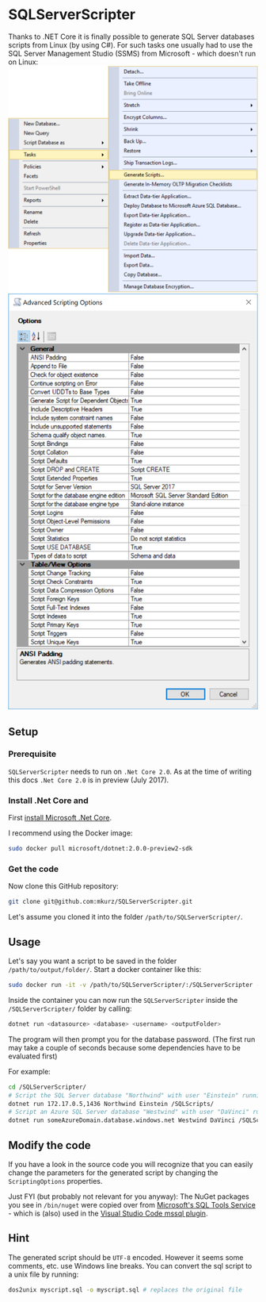 # SQLServerScripter

Thanks to .NET Core it is finally possible to generate SQL Server databases scripts from Linux (by using C#).
For such tasks one usually had to use the SQL Server Management Studio (SSMS) from Microsoft - which doesn't run on Linux:
![ SQL Server Management Studio Context Menu](/images/ssms-right-click.png)
![ SQL Server Management Studio Advanced Scripting Options](/images/ssms-advanced-scripting-options.png)

## Setup

### Prerequisite

`SQLServerScripter` needs to run on `.Net Core 2.0`. As at the time of writing this docs `.Net Core 2.0` is in preview (July 2017).

### Install .Net Core and

First [install Microsoft .Net Core](https://www.microsoft.com/net/core).

I recommend using the Docker image:

```bash
sudo docker pull microsoft/dotnet:2.0.0-preview2-sdk
```

### Get the code

Now clone this GitHub repository:
```bash
git clone git@github.com:mkurz/SQLServerScripter.git
```

Let's assume you cloned it into the folder `/path/to/SQLServerScripter/`.

## Usage

Let's say you want a script to be saved in the folder `/path/to/output/folder/`. Start a docker container like this:

```bash
sudo docker run -it -v /path/to/SQLServerScripter/:/SQLServerScripter -v /path/to/output/folder/:/SQLScripts --rm microsoft/dotnet:2.0.0-preview2-sdk
```

Inside the container you can now run the `SQLServerScripter` inside the `/SQLServerScripter/` folder by calling:
```bash
dotnet run <datasource> <database> <username> <outputFolder>
```
The program will then prompt you for the database password.
(The first run may take a couple of seconds because some dependencies have to be evaluated first)

For example:

```bash
cd /SQLServerScripter/
# Script the SQL Server database "Northwind" with user "Einstein" running on another docker container or the host via IP on port 1436:
dotnet run 172.17.0.5,1436 Northwind Einstein /SQLScripts/
# Script an Azure SQL Server database "Westwind" with user "DaVinci" running in the Azure cloud:
dotnet run someAzureDomain.database.windows.net Westwind DaVinci /SQLScripts/
```

## Modify the code

If you have a look in the source code you will recognize that you can easily change the parameters for the generated script by changing the `ScriptingOptions` properties.

Just FYI (but probably not relevant for you anyway):
The NuGet packages you see in `/bin/nuget` were copied over from [Microsoft's SQL Tools Service](https://github.com/Microsoft/sqltoolsservice/tree/7ef81d0e5409dab6ba999b21f5214fc43bd0f08c/bin/nuget) - which is (also) used in the [Visual Studio Code mssql plugin](https://marketplace.visualstudio.com/items?itemName=ms-mssql.mssql).

## Hint

The generated script should be `UTF-8` encoded. However it seems some comments, etc. use Windows line breaks. You can convert the sql script to a unix file by running:

```bash
dos2unix myscript.sql -o myscript.sql # replaces the original file
```
